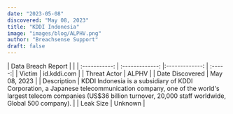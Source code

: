 ```yaml
---
date: "2023-05-08"
discovered: "May 08, 2023"
title: "KDDI Indonesia"
image: "images/blog/ALPHV.png"
author: "Breachsense Support"
draft: false
---
```


| Data Breach Report           |              | 
| :-----------: | :-------------:     |:-------------:    | :-----:|
| Victim      | id.kddi.com      | 
| Threat Actor      | ALPHV      | 
| Date Discovered      | May 08, 2023      | 
| Description      | KDDI Indonesia is a subsidiary of KDDI Corporation, a Japanese telecommunication company, one of the world's largest telecom companies (US$36 billion turnover, 20,000 staff worldwide, Global 500 company).      | 
| Leak Size      | Unknown      | 

